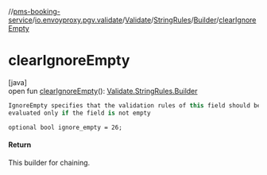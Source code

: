 //[pms-booking-service](../../../../../index.md)/[io.envoyproxy.pgv.validate](../../../index.md)/[Validate](../../index.md)/[StringRules](../index.md)/[Builder](index.md)/[clearIgnoreEmpty](clear-ignore-empty.md)

# clearIgnoreEmpty

[java]\
open fun [clearIgnoreEmpty](clear-ignore-empty.md)(): [Validate.StringRules.Builder](index.md)

```kotlin
IgnoreEmpty specifies that the validation rules of this field should be
evaluated only if the field is not empty

```
`optional bool ignore_empty = 26;`

#### Return

This builder for chaining.